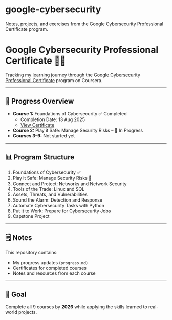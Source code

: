 # google-cybersecurity
Notes, projects, and exercises from the Google Cybersecurity Professional Certificate program.

# Google Cybersecurity Professional Certificate 📜🔐

Tracking my learning journey through the [Google Cybersecurity Professional Certificate](https://www.coursera.org/professional-certificates/google-cybersecurity) program on Coursera.

---

## 📅 Progress Overview
- **Course 1:** Foundations of Cybersecurity ✅ Completed  
  - Completion Date: 13 Aug 2025  
  - [View Certificate](CERTIFICATE_LINK)  
- **Course 2:** Play it Safe: Manage Security Risks – 🚀 In Progress  
- **Courses 3–9:** Not started yet

---

## 📊 Program Structure
1. Foundations of Cybersecurity ✅
2. Play it Safe: Manage Security Risks 🚀
3. Connect and Protect: Networks and Network Security
4. Tools of the Trade: Linux and SQL
5. Assets, Threats, and Vulnerabilities
6. Sound the Alarm: Detection and Response
7. Automate Cybersecurity Tasks with Python
8. Put It to Work: Prepare for Cybersecurity Jobs
9. Capstone Project

---

## 🗒 Notes
This repository contains:
- My progress updates (`progress.md`)
- Certificates for completed courses
- Notes and resources from each course

---

## 📌 Goal
Complete all 9 courses by **2026** while applying the skills learned to real-world projects.
